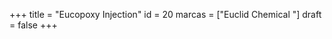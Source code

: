 +++
title = "Eucopoxy Injection"
id = 20
marcas = ["Euclid Chemical "]
draft = false
+++

<!--more-->